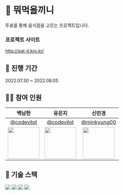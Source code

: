 # 🍴 뭐먹을끼니
투표를 통해 음식점을 고르는 프로젝트입니다.
### 프로젝트 사이트 
http://eat-it.kro.kr/

## 📅 진행 기간

2022.07.30 ~ 2022.08.05

## 👨‍💻 참여 인원

|   백남헌   |   유은지   |   신민경   |
|:----------:|:----------:|:----------:|
|[@codevilot](https://github.com/codevilot)|[@codevilot](https://github.com/y00eunji)|[@minkyung00](https://github.com/minkyung00)|
|<img src="https://avatars.githubusercontent.com/codevilot" width="100">|<img src="https://avatars.githubusercontent.com/y00eunji" width="100">|<img src="https://avatars.githubusercontent.com/minkyung00" width="100">|

## 🔧 기술 스택

<img src="https://img.shields.io/badge/HTML5-E34F26?style=for-the-badge&logo=html5&logoColor=white"> <img src="https://img.shields.io/badge/CSS3-1572B6?style=for-the-badge&logo=css3&logoColor=white"> <img src="https://img.shields.io/badge/JavaScript-F7DF1E?style=for-the-badge&logo=javascript&logoColor=black"> <img src="https://img.shields.io/badge/Figma-F24E1E?style=for-the-badge&logo=figma&logoColor=white">
